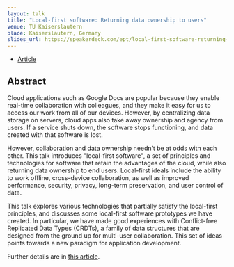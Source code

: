 ```yaml
---
layout: talk
title: "Local-first software: Returning data ownership to users"
venue: TU Kaiserslautern
place: Kaiserslautern, Germany
slides_url: https://speakerdeck.com/ept/local-first-software-returning-data-ownership-to-users
---
```


* [Article](https://www.inkandswitch.com/local-first.html)

<script async class="speakerdeck-embed" data-id="381b8e1dc145434ba504128cc3270ce2" data-ratio="1.33333333333333" src="//speakerdeck.com/assets/embed.js"></script>

Abstract
--------

Cloud applications such as Google Docs are popular because they enable real-time collaboration with
colleagues, and they make it easy for us to access our work from all of our devices. However, by
centralizing data storage on servers, cloud apps also take away ownership and agency from users. If
a service shuts down, the software stops functioning, and data created with that software is lost.

However, collaboration and data ownership needn’t be at odds with each other. This talk introduces
"local-first software", a set of principles and technologies for software that retain the advantages
of the cloud, while also returning data ownership to end users. Local-first ideals include the
ability to work offline, cross-device collaboration, as well as improved performance, security,
privacy, long-term preservation, and user control of data.

This talk explores various technologies that partially satisfy the local-first principles, and
discusses some local-first software prototypes we have created. In particular, we have made good
experiences with Conflict-free Replicated Data Types (CRDTs), a family of data structures that are
designed from the ground up for multi-user collaboration. This set of ideas points towards a new
paradigm for application development.

Further details are in [this article](https://www.inkandswitch.com/local-first.html).
